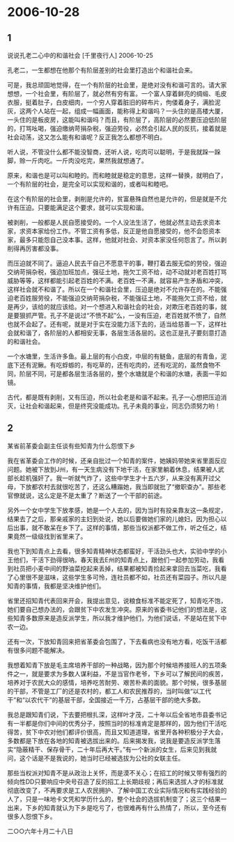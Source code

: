 # 2006-10-28

## 1

说说孔老二心中的和谐社会    [千里夜行人]  2006-10-25 

孔老二，一生都想在他那个有阶层差别的社会里打造出个和谐社会来。 

可是，我总顽固地觉得，在一个有阶层的社会里，是绝对没有和谐可言的。请大家想想，一个社会里，有阶层了，就必然有穷有富。一个富人穿着鲜亮的绸缎、毛皮衣服，挺着肚子，白皮细肉，一个穷人穿着脏旧的碎布片，佝偻着身子，满脸泥灰，这两个人站在一起，组成一幅画面，能称得上和谐吗？一头住的是高楼大厦，一头住的是板皮房，这能叫和谐吗？而且，有阶层了，高阶层的必然要压迫低阶层的，打骂吆喝，强迫缴纳苛捐杂税，强迫劳役，必然会引起人民的反抗，接着就是社会动荡，这又怎么能有和谐呢？反正我怎么都想不明白。 

听人说，不管没什么都不能没智商，还听人说，吃肉可以聪明，于是我就跺一跺脚，赊一斤肉吃。一斤肉没吃完，果然我就想通了。 

原来，和谐也是可以叫和睦的。而和睦就是稳定的意思，这样一替换，就明白了，一个有阶层的社会，是完全可以实现和谐的，或者叫和睦吧。 

在这个有阶层的社会里，剥削是允许的，贫富悬殊自然也是允许的，但是就是不允许有压迫。只要能满足这个要求，就可以实现和谐。 

被剥削，一般都是人民自愿接受的。一个人没法生活了，他就必然主动去求资本家，求资本家给份工作。不管工资有多低，反正是他自愿接受的，他不会怨资本家，最多只能怨自己没本事。这样，他就对社会、对资本家没任何怨言了。所以剥削得再厉害都没事。 

而压迫就不同了。逼迫人民去干自己不愿意干的事，鞭打着去服无偿的劳役，强迫交纳苛捐杂税，强迫加班加点，强征土地，拖欠工资不给，动不动就对老百姓打骂威胁等等，这样都能引起老百姓的不满。老百姓一不满，就容易产生矛盾和冲突，这样社会就不和谐了。所以在一个和谐社会里，压迫是绝对不允许存在的。不能强迫老百姓服劳役，不能强迫交纳苛捐杂税，不能强征土地，不能拖欠工资不给，就是再少，该给的就应该给。对一个想进入和谐社会的社会，对欺压老百姓的事，就是要狠抓严管。孔子不是说过“不愤不起”么，一没有压迫，老百姓就不愤了，自然也就不会起了。还有呢，就是对于实在没能力活下去的，适当给慈善一下，这样社会就和谐了，各阶层的人都相安无事，各层生活各层的。这也正是孔子要刻意打造的和谐社会。 

一个水塘里，生活许多鱼。最上层的有小白皮，中层的有鲢鱼，底层的有青鱼，泥底下还有泥鳅。有吃蜉蝣的，有吃草的，还有吃肉的，还有吃泥的，虽然食物不同，阶层不同，可是都各层生活各层的，整个水塘就是个和谐的水塘，表面一平如镜。 

古代，都是既有剥削，又有压迫，所以社会老是和谐不起来。孔子一心想把压迫消灭，让社会和谐起来，但是终究没能成功。孔子未竟的事业，同志仍须努力哟！   



## 2

某省前革委会副主任谈有些知青为什么怨恨下乡 


我在省革委会工作的时候，还亲自批过一个知青的案件，她姨妈带她来省里面反应问题。她被下放到J州，有一天生病没有下地干活，在家里躺着休息，结果被人武部长趁机强奸了。我一听就气炸了，这些中学生才十五六岁，从来没有离开过父母，下放都农村去就很吃苦了，还这么糟蹋她，我当即就批了“撤职查办”。那些老官僚就说，这么定是不是太重了？断送了一个干部的前途。 

另外一个女中学生下放孝感，她是一个人去的，因为当时有投亲靠友这一条规定，结果去了之后，那亲戚家的主妇到处说，她以后要做她们家的儿媳妇，因为担心以后出事，就不敢呆在乡下了。这样的事情，那些当权派都不做工作，听之任之，结果竟然一级级找到省里来了。 

我也下到知青点上去看，很多知青精神状态都蛮好，干活劲头也大，实验中学的小王他们，干活下劲得很呐。春天我去E州的知青点上，跟他们一起参加劳动，我看到社员把小麦中间的野油菜挖起来丢掉，结果都被知青捡起来拿回去当菜吃，我看了心里很不是滋味，这些学生多可怜，连社员都不如，社员还有菜园子。所以凡是知青的事情，我都是坚决维护他们。 

省里还招知青代表回来开会，我提出意见，说粮食标准不能定死了，知青吃不饱，她们要自己想办法的，会跟贫下中农发生冲突。原来的省委书记他们的想法是，这些知青多数原来是造反派学生，所以我才维护他们，为他们说话，不是站在贫下中农一边。 

还有一次，下放知青回来把省革委会包围了，下去看病也没有地方看，吃饭干活都有很多问题不能解决。 

我想着知青下放是毛主席培养干部的一种战略，因为那个时候培养接班人的五项条件之一，就是要求为多数人谋利益，不是当官作老爷，下乡可以了解民间的疾苦，培养对于农民大众的感情，培养吃苦耐劳、艰苦朴素的面貌。那个时候，很多基层的干部，不管是工厂的还是农村的，都工人和农民推荐的，当时叫做“以工代干”和“以农代干”的基层干部，全国接近一千万，占基层干部的绝大多数。 

我总是跟知青们说，下去要把根扎深，这样叶才茂，二十年以后全省地市县委书记有一半都是你们中间的优秀分子，按照当时的标准肯定是那样的，因为他们干活吃得苦，贫下中农对他们都评价很高，而且又知道道理，省里开各种积极分子大会，多数都是下放在各地的知青被选拔出来的。后来揭发我，说我是要造反派学生落实“隐蔽精干、保存骨干，二十年后再大干。”有一个新派的女生，后来见到我就问，这个话是不是我说的，她当时已经被选拔为公社的女联主任。 

那些当权派对知青不是从政治上关怀，而是漠不关心；在招工的时候又带有强烈的倾向性DD只要响应中央号召造了反的招工上长期歧视；再后来选拔人才的标准就彻底改变了，不再要求是工人农民拥护、了解中国工农业实际情况和有实践经验的人了，只是一味地卡文凭和学历什么的，整个社会的选拔机制变了；这三个结果一出来，下乡的知青就认为下乡是吃亏了，也很难再有什么热情了，所以，至今还有很多人怨恨下乡。 

二○○六年十月二十八日 




